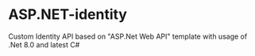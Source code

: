 # ASP.NET-identity
Custom Identity API based on "ASP.Net Web API" template with usage of .Net 8.0 and latest C#
